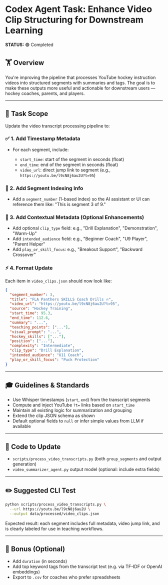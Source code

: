 # Codex Agent Task: Enhance Video Clip Structuring for Downstream Learning

**STATUS:** 🟢 Completed

## 🏋️ Overview

You're improving the pipeline that processes YouTube hockey instruction videos into structured segments with summaries and tags. The goal is to make these outputs more useful and actionable for downstream users — hockey coaches, parents, and players.

---

## 📝 Task Scope

Update the video transcript processing pipeline to:

### ✅ 1. **Add Timestamp Metadata**

* For each segment, include:

  * `start_time`: start of the segment in seconds (float)
  * `end_time`: end of the segment in seconds (float)
  * `video_url`: direct jump link to segment (e.g., `https://youtu.be/l9cN8j6au2U?t=95`)

### 📃 2. **Add Segment Indexing Info**

* Add a `segment_number` (1-based index) so the AI assistant or UI can reference them like: "This is segment 3 of 9."

### 🧠 3. **Add Contextual Metadata (Optional Enhancements)**

* Add optional `clip_type` field: e.g., "Drill Explanation", "Demonstration", "Warm-Up"
* Add `intended_audience` field: e.g., "Beginner Coach", "U9 Player", "Parent Helper"
* Add `play_or_skill_focus`: e.g., "Breakout Support", "Backward Crossover"

### ⚡ 4. **Format Update**

Each item in `video_clips.json` should now look like:

```json
{
  "segment_number": 3,
  "title": "FLA Panthers SKILLS Coach Drills 🔥",
  "video_url": "https://youtu.be/l9cN8j6au2U?t=95",
  "source": "Hockey Training",
  "start_time": 95.3,
  "end_time": 112.6,
  "summary": "...",
  "teaching_points": ["..."],
  "visual_prompt": "...",
  "hockey_skills": ["..."],
  "position": ["..."],
  "complexity": "Intermediate",
  "clip_type": "Drill Explanation",
  "intended_audience": "U11 Coach",
  "play_or_skill_focus": "Puck Protection"
}
```

---

## 🎓 Guidelines & Standards

* Use Whisper timestamps (`start`, `end`) from the transcript segments
* Compute and inject YouTube `?t=` links based on `start_time`
* Maintain all existing logic for summarization and grouping
* Extend the clip JSON schema as shown
* Default optional fields to `null` or infer simple values from LLM if available

---

## 📄 Code to Update

* `scripts/process_video_transcripts.py` (both `group_segments` and output generation)
* `video_summarizer_agent.py` output model (optional: include extra fields)

---

## ✏️ Suggested CLI Test

```bash
python scripts/process_video_transcripts.py \
  --url https://youtu.be/l9cN8j6au2U \
  --output data/processed/video_clips.json
```

Expected result: each segment includes full metadata, video jump link, and is clearly labeled for use in teaching workflows.

---

## 🌟 Bonus (Optional)

* Add `duration` (in seconds)
* Add top keyword tags from the transcript text (e.g. via TF-IDF or OpenAI embeddings)
* Export to `.csv` for coaches who prefer spreadsheets
